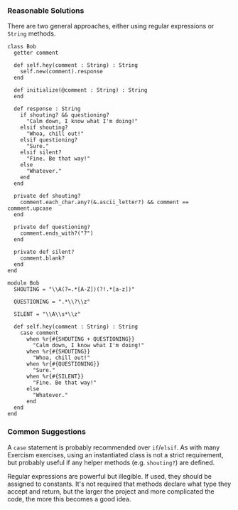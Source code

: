 ### Reasonable Solutions

There are two general approaches, either using regular expressions or `String` methods.

```crystal
class Bob
  getter comment
  
  def self.hey(comment : String) : String
    self.new(comment).response
  end

  def initialize(@comment : String) : String
  end

  def response : String
    if shouting? && questioning?
      "Calm down, I know what I'm doing!"
    elsif shouting?
      "Whoa, chill out!"
    elsif questioning?
      "Sure."
    elsif silent?
      "Fine. Be that way!"
    else
      "Whatever."
    end
  end

  private def shouting?
    comment.each_char.any?(&.ascii_letter?) && comment == comment.upcase
  end

  private def questioning?
    comment.ends_with?("?")
  end

  private def silent?
    comment.blank?
  end
end
```

```crystal
module Bob
  SHOUTING = "\\A(?=.*[A-Z])(?!.*[a-z])"

  QUESTIONING = ".*\\?\\z"

  SILENT = "\\A\\s*\\z"

  def self.hey(comment : String) : String
    case comment
      when %r{#{SHOUTING + QUESTIONING}}
        "Calm down, I know what I'm doing!"
      when %r{#{SHOUTING}}
        "Whoa, chill out!"
      when %r{#{QUESTIONING}}
        "Sure."
      when %r{#{SILENT}}
        "Fine. Be that way!"
      else
        "Whatever."
      end
  end
end
```

### Common Suggestions

A `case` statement is probably recommended over `if`/`elsif`. As with many Exercism exercises, using an instantiated class is not a strict requirement, but probably useful if any helper methods (e.g. `shouting?`) are defined.

Regular expressions are powerful but illegible. If used, they should be assigned to constants.
It's not required that methods declare what type they accept and return, but the larger the project and more complicated the code, the more this becomes a good idea.
